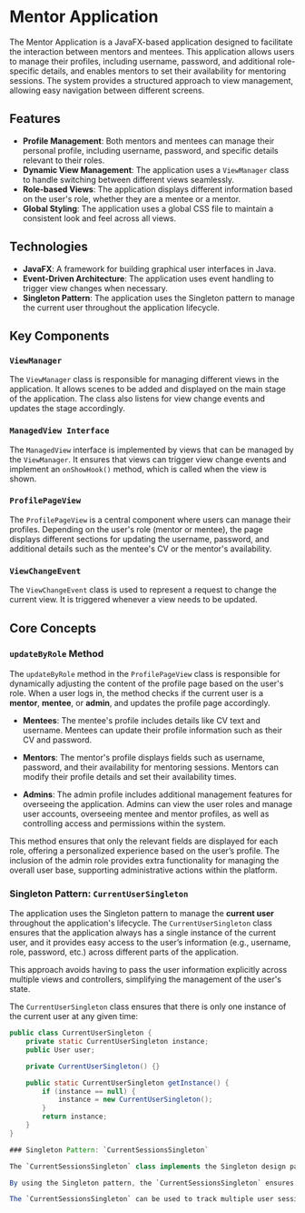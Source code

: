# Mentor Application

The Mentor Application is a JavaFX-based application designed to facilitate the interaction between mentors and mentees. This application allows users to manage their profiles, including username, password, and additional role-specific details, and enables mentors to set their availability for mentoring sessions. The system provides a structured approach to view management, allowing easy navigation between different screens.

## Features

- **Profile Management**: Both mentors and mentees can manage their personal profile, including username, password, and specific details relevant to their roles.
- **Dynamic View Management**: The application uses a `ViewManager` class to handle switching between different views seamlessly.
- **Role-based Views**: The application displays different information based on the user's role, whether they are a mentee or a mentor.
- **Global Styling**: The application uses a global CSS file to maintain a consistent look and feel across all views.

## Technologies

- **JavaFX**: A framework for building graphical user interfaces in Java.
- **Event-Driven Architecture**: The application uses event handling to trigger view changes when necessary.
- **Singleton Pattern**: The application uses the Singleton pattern to manage the current user throughout the application lifecycle.

## Key Components

### `ViewManager`

The `ViewManager` class is responsible for managing different views in the application. It allows scenes to be added and displayed on the main stage of the application. The class also listens for view change events and updates the stage accordingly.

### `ManagedView Interface`

The `ManagedView` interface is implemented by views that can be managed by the `ViewManager`. It ensures that views can trigger view change events and implement an `onShowHook()` method, which is called when the view is shown.

### `ProfilePageView`

The `ProfilePageView` is a central component where users can manage their profiles. Depending on the user's role (mentor or mentee), the page displays different sections for updating the username, password, and additional details such as the mentee's CV or the mentor's availability.

### `ViewChangeEvent`

The `ViewChangeEvent` class is used to represent a request to change the current view. It is triggered whenever a view needs to be updated.

## Core Concepts

### `updateByRole` Method

The `updateByRole` method in the `ProfilePageView` class is responsible for dynamically adjusting the content of the profile page based on the user's role. When a user logs in, the method checks if the current user is a **mentor**, **mentee**, or **admin**, and updates the profile page accordingly.

- **Mentees**: The mentee's profile includes details like CV text and username. Mentees can update their profile information such as their CV and password.
  
- **Mentors**: The mentor's profile displays fields such as username, password, and their availability for mentoring sessions. Mentors can modify their profile details and set their availability times.
  
- **Admins**: The admin profile includes additional management features for overseeing the application. Admins can view the user roles and manage user accounts, overseeing mentee and mentor profiles, as well as controlling access and permissions within the system.

This method ensures that only the relevant fields are displayed for each role, offering a personalized experience based on the user’s profile. The inclusion of the admin role provides extra functionality for managing the overall user base, supporting administrative actions within the platform.

### Singleton Pattern: `CurrentUserSingleton`

The application uses the Singleton pattern to manage the **current user** throughout the application's lifecycle. The `CurrentUserSingleton` class ensures that the application always has a single instance of the current user, and it provides easy access to the user’s information (e.g., username, role, password, etc.) across different parts of the application.

This approach avoids having to pass the user information explicitly across multiple views and controllers, simplifying the management of the user's state.

The `CurrentUserSingleton` class ensures that there is only one instance of the current user at any given time:

```java
public class CurrentUserSingleton {
    private static CurrentUserSingleton instance;
    public User user;

    private CurrentUserSingleton() {}

    public static CurrentUserSingleton getInstance() {
        if (instance == null) {
            instance = new CurrentUserSingleton();
        }
        return instance;
    }
}

### Singleton Pattern: `CurrentSessionsSingleton`

The `CurrentSessionsSingleton` class implements the Singleton design pattern, ensuring that there is only a single instance of the current session in the application. This class is responsible for managing the active sessions for the users, tracking which user is logged in, and maintaining session-specific data.

By using the Singleton pattern, the `CurrentSessionsSingleton` ensures that the session data is accessible globally throughout the application, eliminating the need to repeatedly pass session information between components. This allows for centralized management of session data, improving code readability and maintainability.

The `CurrentSessionsSingleton` can be used to track multiple user sessions or the current session of the application, depending on the use case. It ensures consistency and helps manage data such as the user's login state or session-related activities across different views.

